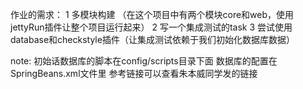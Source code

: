 作业的需求：
1 多模块构建 （在这个项目中有两个模块core和web，使用jettyRun插件让整个项目运行起来）
2 写一个集成测试的task
3 尝试使用database和checkstyle插件（让集成测试依赖于我们初始化数据库数据）

note: 初始话数据库的脚本在config/scripts目录下面
      数据库的配置在SpringBeans.xml文件里
      参考链接可以查看朱本威同学发的链接
